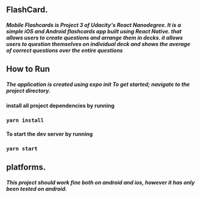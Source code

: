 
## FlashCard.
##### Mobile Flashcards is Project 3 of Udacity's React Nanodegree. It is a simple iOS and Android flashcards app built using React Native. that allows users to create questions and arrange them in decks. it allows users to question themselves on individual deck and shows the average of correct questions over the entire questions

## How to Run
##### The application is created using expo init To get started; navigate to the project directory.

#### install all project dependencies by running
### ```yarn install```
#### To start the dev server by running
### ```yarn start```

## platforms.
##### This project should work fine both on android and ios, however it has only been tested on android.

